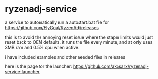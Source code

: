 # ryzenadj-service

a service to automatically run a autostart.bat file for https://github.com/FlyGoat/RyzenAdj/releases

this is to avoid the annoying reset issue where the stapm limits would just reset back to OEM defaults.
it runs the file every minute, and at only uses 3MB ram and 0.5% cpu when active. 

i have included examples and other needed files in releases

here is the page for the launcher:
https://github.com/akasarx/ryzenadj-service-launcher
